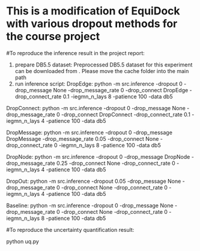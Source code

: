 # This is a modification of EquiDock with various dropout methods for the course project




#To reproduce the inference result in the project report:
1. prepare DB5.5 dataset:
  Preprocessed DB5.5 dataset for this experiment can be downloaded from . Please move the cache folder into the main path
2. run inference script:
DropEdge: python -m src.inference -dropout 0 -drop_message None -drop_message_rate 0 -drop_connect DropEdge -drop_connect_rate 0.1 -iegmn_n_lays 8 -patience 100 -data db5

DropConnect: python -m src.inference -dropout 0 -drop_message None -drop_message_rate 0 -drop_connect DropConnect -drop_connect_rate 0.1 -iegmn_n_lays 4 -patience 100 -data db5

DropMessage: python -m src.inference -dropout 0 -drop_message DropMessage -drop_message_rate 0.05 -drop_connect None -drop_connect_rate 0 -iegmn_n_lays 8 -patience 100 -data db5

DropNode: python -m src.inference -dropout 0 -drop_message DropNode -drop_message_rate 0.25 -drop_connect None -drop_connect_rate 0 -iegmn_n_lays 4 -patience 100 -data db5

DropOut: python -m src.inference -dropout 0.05 -drop_message None -drop_message_rate 0 -drop_connect None -drop_connect_rate 0 -iegmn_n_lays 4 -patience 100 -data db5

Baseline: python -m src.inference -dropout 0 -drop_message None -drop_message_rate 0 -drop_connect None -drop_connect_rate 0 -iegmn_n_lays 8 -patience 100 -data db5



#To reproduce the uncertainty quantification result:

python uq.py




